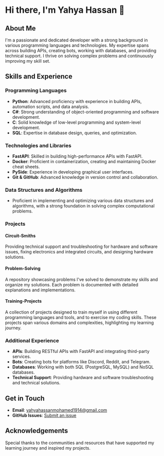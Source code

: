 # Hi there, I'm Yahya Hassan 👋

## About Me

I'm a passionate and dedicated developer with a strong background in various programming languages and technologies. My expertise spans across building APIs, creating bots, working with databases, and providing technical support. I thrive on solving complex problems and continuously improving my skill set.

## Skills and Experience

### Programming Languages
- **Python**: Advanced proficiency with experience in building APIs, automation scripts, and data analysis.
- **C#**: Strong understanding of object-oriented programming and software development.
- **C**: Solid knowledge of low-level programming and system-level development.
- **SQL**: Expertise in database design, queries, and optimization.

### Technologies and Libraries
- **FastAPI**: Skilled in building high-performance APIs with FastAPI.
- **Docker**: Proficient in containerization, creating and maintaining Docker cheat sheets.
- **PySide**: Experience in developing graphical user interfaces.
- **Git & GitHub**: Advanced knowledge in version control and collaboration.

### Data Structures and Algorithms
- Proficient in implementing and optimizing various data structures and algorithms, with a strong foundation in solving complex computational problems.

### Projects

#### Circuit-Smiths
Providing technical support and troubleshooting for hardware and software issues, fixing electronics and integrated circuits, and designing hardware solutions.

#### Problem-Solving
A repository showcasing problems I've solved to demonstrate my skills and organize my solutions. Each problem is documented with detailed explanations and implementations.

#### Training-Projects
A collection of projects designed to train myself in using different programming languages and tools, and to exercise my coding skills. These projects span various domains and complexities, highlighting my learning journey.

### Additional Experience
- **APIs**: Building RESTful APIs with FastAPI and integrating third-party services.
- **Bots**: Creating bots for platforms like Discord, Reddit, and Telegram.
- **Databases**: Working with both SQL (PostgreSQL, MySQL) and NoSQL databases.
- **Technical Support**: Providing hardware and software troubleshooting and technical solutions.

## Get in Touch

- **Email**: [yahyahassanmohamed1914@gmail.com](mailto:yahyahassanmohamed1914@gmail.com)
- **GitHub Issues**: [Submit an issue](https://github.com/YahyaHassan1914/YahyaHassan1914/issues)

## Acknowledgements

Special thanks to the communities and resources that have supported my learning journey and inspired my projects.
